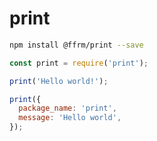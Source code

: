 # print

```bash
npm install @ffrm/print --save
```

```javascript
const print = require('print');

print('Hello world!');

print({
  package_name: 'print',
  message: 'Hello world',
});
```
